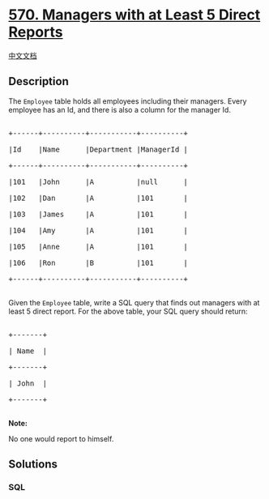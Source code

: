 # [570. Managers with at Least 5 Direct Reports](https://leetcode.com/problems/managers-with-at-least-5-direct-reports)

[中文文档](/solution/0500-0599/0570.Managers%20with%20at%20Least%205%20Direct%20Reports/README.md)

## Description

<p>The <code>Employee</code> table holds all employees including their managers. Every employee has an Id, and there is also a column for the manager Id.</p>



<pre>

+------+----------+-----------+----------+

|Id    |Name 	  |Department |ManagerId |

+------+----------+-----------+----------+

|101   |John 	  |A 	      |null      |

|102   |Dan 	  |A 	      |101       |

|103   |James 	  |A 	      |101       |

|104   |Amy 	  |A 	      |101       |

|105   |Anne 	  |A 	      |101       |

|106   |Ron 	  |B 	      |101       |

+------+----------+-----------+----------+

</pre>



<p>Given the <code>Employee</code> table, write a SQL query that finds out managers with at least 5 direct report. For the above table, your SQL query should return:</p>



<pre>

+-------+

| Name  |

+-------+

| John  |

+-------+

</pre>



<p><b>Note:</b><br />

No one would report to himself.</p>



## Solutions

<!-- tabs:start -->

### **SQL**

```sql

```

<!-- tabs:end -->

